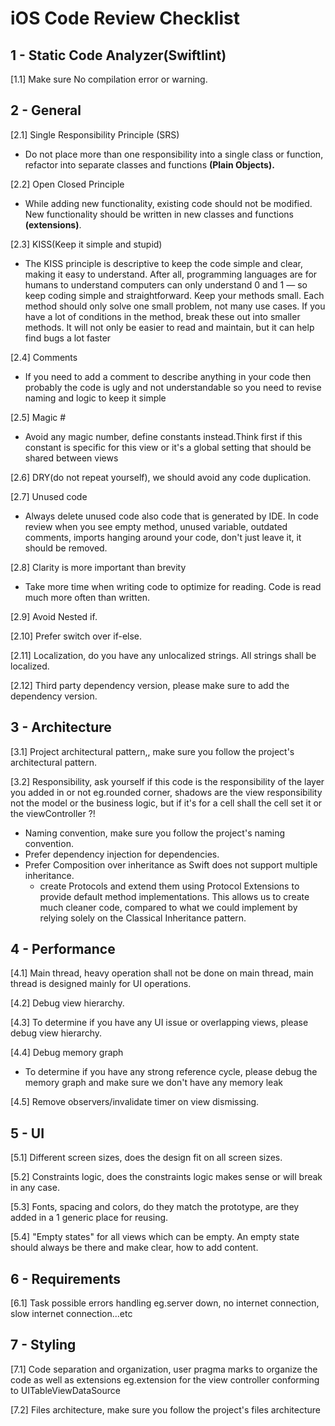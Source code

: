 # iOS Code Review Checklist

## 1 - Static Code Analyzer(Swiftlint)

[1.1]   Make sure No compilation error or warning.

## 2 - General

[2.1]   Single Responsibility Principle (SRS)
  -  Do not place more than one responsibility into a single class or function, refactor into separate classes and functions **(Plain Objects).**
  
[2.2]   Open Closed Principle
  -  While adding new functionality, existing code should not be modified. New functionality should be written in new classes and functions **(extensions)**.
  
[2.3]   KISS(Keep it simple and stupid)
  - The KISS principle is descriptive to keep the code simple and clear, making it easy to understand. After all, programming languages are for humans to understand computers can only understand 0 and 1 — so keep coding simple and straightforward. Keep your methods small. Each method should only solve one small problem, not many use cases. If you have a lot of conditions in the method, break these out into smaller methods. It will not only be easier to read and maintain, but it can help find bugs a lot faster
  
[2.4]   Comments
  - If you need to add a comment to describe anything in your code then probably the code is ugly and not understandable so you need to revise naming and logic to keep it simple
  
[2.5]   Magic #
  - Avoid any magic number, define constants instead.Think first if this constant is specific for this view or it&#39;s a global setting that should be shared between views

[2.6]   DRY(do not repeat yourself), we should avoid any code duplication.

[2.7]   Unused code
  - Always delete unused code also code that is generated by IDE. In code review when you see empty method, unused variable, outdated comments, imports hanging around your code, don&#39;t just leave it, it should be removed.
  
[2.8]   Clarity is more important than brevity
  - Take more time when writing code to optimize for reading. Code is read much more often than written.

[2.9]   Avoid Nested if.

[2.10]  Prefer switch over if-else.

[2.11]  Localization, do you have any unlocalized strings. All strings shall be localized.

[2.12]  Third party dependency version, please make sure to add the dependency version.

## 3 - Architecture

[3.1]   Project architectural pattern,, make sure you follow the project's architectural pattern.

[3.2]   Responsibility, ask yourself if this code is the responsibility of the layer you added in or not eg.rounded corner, shadows are the view responsibility not the model or the business logic, but if it&#39;s for a cell shall the cell set it or the viewController ?!
- Naming convention, make sure you follow the project&#39;s naming convention.
- Prefer dependency injection for dependencies.
- Prefer Composition over inheritance as Swift does not support multiple inheritance.
  - create Protocols and extend them using Protocol Extensions to provide default method implementations. This allows us to create much cleaner code, compared to what we could implement by relying solely on the Classical Inheritance pattern.  

## 4 - Performance

[4.1]   Main thread, heavy operation shall not be done on main thread, main thread is designed mainly for UI operations.

[4.2]   Debug view hierarchy.

[4.3]   To determine if you have any UI issue or overlapping views, please debug view hierarchy.

[4.4]   Debug memory graph
  - To determine if you have any strong reference cycle, please debug the memory graph and make sure we don't have any memory leak
  
[4.5]   Remove observers/invalidate timer on view dismissing.


## 5 - UI

[5.1]   Different screen sizes, does the design fit on all screen sizes.

[5.2]   Constraints logic, does the constraints logic makes sense or will break in any case.

[5.3]   Fonts, spacing and colors, do they match the prototype, are they added in a 1 generic place for reusing.

[5.4]   "Empty states" for all views which can be empty. An empty state should always be there and make clear, how to add content.


## 6 - Requirements

[6.1]   Task possible errors handling eg.server down, no internet connection, slow internet connection...etc

## 7 - Styling

[7.1]   Code separation and organization, user pragma marks to organize the code as well as extensions eg.extension for the view controller conforming to UITableViewDataSource

[7.2]   Files architecture, make sure you follow the project&#39;s files architecture
